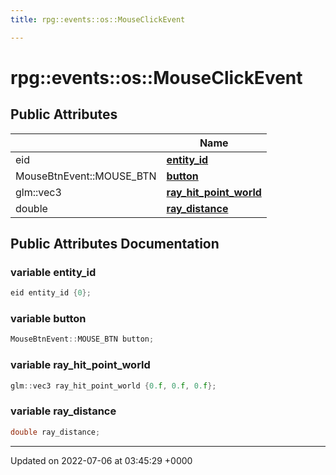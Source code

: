 ```yaml
---
title: rpg::events::os::MouseClickEvent

---
```


# rpg::events::os::MouseClickEvent





## Public Attributes

|                | Name           |
| -------------- | -------------- |
| eid | **[entity_id](/engine/Classes/structrpg_1_1events_1_1os_1_1_mouse_click_event/#variable-entity-id)**  |
| MouseBtnEvent::MOUSE_BTN | **[button](/engine/Classes/structrpg_1_1events_1_1os_1_1_mouse_click_event/#variable-button)**  |
| glm::vec3 | **[ray_hit_point_world](/engine/Classes/structrpg_1_1events_1_1os_1_1_mouse_click_event/#variable-ray-hit-point-world)**  |
| double | **[ray_distance](/engine/Classes/structrpg_1_1events_1_1os_1_1_mouse_click_event/#variable-ray-distance)**  |

## Public Attributes Documentation

### variable entity_id

```cpp
eid entity_id {0};
```


### variable button

```cpp
MouseBtnEvent::MOUSE_BTN button;
```


### variable ray_hit_point_world

```cpp
glm::vec3 ray_hit_point_world {0.f, 0.f, 0.f};
```


### variable ray_distance

```cpp
double ray_distance;
```


-------------------------------

Updated on 2022-07-06 at 03:45:29 +0000